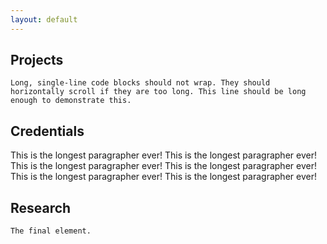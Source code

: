 ```yaml
---
layout: default
---
```


## Projects

```
Long, single-line code blocks should not wrap. They should horizontally scroll if they are too long. This line should be long enough to demonstrate this.
```

## Credentials

This is the longest paragrapher ever! This is the longest paragrapher ever! This is the longest paragrapher ever! This is the longest paragrapher ever! This is the longest paragrapher ever! This is the longest paragrapher ever!

## Research

```
The final element.
```
